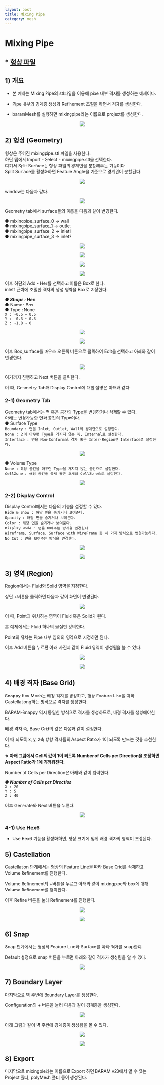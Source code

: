 ```yaml
---
layout: post
title: Mixing Pipe
category: mesh
---
```


# Mixing Pipe 

## * [형상 파일](https://drive.google.com/file/d/1AmqT8iVNacvKUmp-CsSFFNSV6WoxQE7B/view?usp=sharing) 

## 1) 개요 
* 본 예제는 Mixing Pipe의 stl파일을 이용해 pipe 내부 격자를 생성하는 예제이다.<br>

* Pipe 내부의 경계층 생성과 Refinement 조절을 하면서 격자를 생성한다. <br>

* baramMesh를 실행하면 mixingpipe라는 이름으로 project를 생성한다.<br>

<p align='center'>
    <img src="https://github.com/nextfoam/baram-pages/raw/main/screenshots/mesh/mixingpipe/1.1.png"><br>
</p>

## 2) 형상 (Geometry)
형상은 주어진 mixingpipe.stl 파일을 사용한다. <br>
하단 탭에서 Import - Select - mixingpipe.stl을 선택한다. <br>
여기서 Split Surface는 형상 파일의 경계면을 분할해주는 기능이다.<br>
Split Surface를 활성화하면 Feature Angle을 기준으로 경계면이 분할된다.<br>

<p align='center'>
    <img src="https://github.com/nextfoam/baram-pages/raw/main/screenshots/mesh/mixingpipe/1.2.png"><br>
</p>

window는 다음과 같다.<br>

<p align='center'>
    <img src="https://github.com/nextfoam/baram-pages/raw/main/screenshots/mesh/mixingpipe/1.3.png"><br>
</p>

Geometry tab에서 surface들의 이름을 다음과 같이 변경한다.<br>

●  mixingpipe_surface_0 → wall <br>
●  mixingpipe_surface_1 → outlet<br>
●  mixingpipe_surface_2 → inlet1<br>
●  mixingpipe_surface_3 → inlet2<br>

<p align='center'>
    <img src="https://github.com/nextfoam/baram-pages/raw/main/screenshots/mesh/mixingpipe/1.4.png"><br>
</p>

<p align='center'>
    <img src="https://github.com/nextfoam/baram-pages/raw/main/screenshots/mesh/mixingpipe/1.5.png"><br>
</p>

<p align='center'>
    <img src="https://github.com/nextfoam/baram-pages/raw/main/screenshots/mesh/mixingpipe/1.6.png"><br>
</p>

<p align='center'>
    <img src="https://github.com/nextfoam/baram-pages/raw/main/screenshots/mesh/mixingpipe/1.10.png"><br>
</p>

이후 하단의 Add - Hex를 선택하고 이름은 Box로 한다.<br>
inlet1 근처에 조밀한 격자의 생성 영역을 Box로 지정한다.<br>

***●  Shape : Hex***<br>
●  Name : Box<br>
●  Type : None<br>
```X : -0.5 ~ 0.5```<br>
```Y : -0.3 ~ 0.3```<br>
```Z : -1.8 ~ 0```<br>

<p align='center'>
    <img src="https://github.com/nextfoam/baram-pages/raw/main/screenshots/mesh/mixingpipe/1.7.png"><br>
</p>

<p align='center'>
    <img src="https://github.com/nextfoam/baram-pages/raw/main/screenshots/mesh/mixingpipe/1.8.png"><br>
</p>

이후 Box_surface를 마우스 오른쪽 버튼으로 클릭하여 Edit을 선택하고 아래와 같이 변경한다.<br>

<p align='center'>
    <img src="https://github.com/nextfoam/baram-pages/raw/main/screenshots/mesh/mixingpipe/1.9.png"><br>
</p>

여기까지 진행하고 Next 버튼을 클릭한다.<br>

이 때, Geometry Tab과 Display Control에 대한 설명은 아래와 같다.<br>

### 2-1) Geometry Tab
Geometry tab에서는 면 혹은 공간의 Type을 변경하거나 삭제할 수 있다.<br>
아래는 변경가능한 면과 공간의 Type이다.<br>
● Surface Type<br>
```Boundary : 면을 Inlet, Outlet, Wall의 경계면으로 설정한다.```<br>
```None : 면이 아무런 Type을 가지지 않는 즉, Internal로 설정한다.```<br>
```Interface : 면을 Non-Conformal 격자 혹은 Inter-Region간 Interface로 설정한다.```<br>

<p align='center'>
    <img src="https://github.com/nextfoam/baram-pages/raw/main/screenshots/mesh/mixingpipe/1.4.png"><br>
</p>

● Volume Type<br>
```None : 해당 공간을 아무런 Type을 가지지 않는 공간으로 설정한다.```<br>
```CellZone : 해당 공간을 유체 혹은 고체의 CellZone으로 설정한다.```<br>

<p align='center'>
    <img src="https://github.com/nextfoam/baram-pages/raw/main/screenshots/mesh/mixingpipe/1.8.png"><br>
</p>

### 2-2) Display Control
Display Control에서는 다음의 기능을 설정할 수 있다.<br>
```Hide & Show : 해당 면을 숨기거나 보여준다.```<br>
```Opacity : 해당 면을 숨기거나 보여준다.```<br>
```Color : 해당 면을 숨기거나 보여준다.```<br>
```Display Mode : 면을 보여주는 방식을 변경한다.```<br>
```Wireframe, Surface, Surface with WireFrame 총 세 가지 방식으로 변경가능하다.```<br>
```No Cut : 면을 보여주는 방식을 변경한다.```<br>

<p align='center'>
    <img src="https://github.com/nextfoam/baram-pages/raw/main/screenshots/mesh/mixingpipe/1.21.png"><br>
</p>

<p align='center'>
    <img src="https://github.com/nextfoam/baram-pages/raw/main/screenshots/mesh/mixingpipe/1.22.png"><br>
</p>

## 3) 영역 (Region)
Region에서는 Fluid와 Solid 영역을 지정한다. <br>

상단 +버튼을 클릭하면 다음과 같이 화면이 변경된다.<br>

<p align='center'>
    <img src="https://github.com/nextfoam/baram-pages/raw/main/screenshots/mesh/mixingpipe/1.11.png"><br>
</p>

이 때, Point과 위치하는 영역이 Fluid 혹은 Solid가 된다.<br>

본 예제에서는 Fluid 하나의 물질만 정의한다.<br>

Point의 위치는 Pipe 내부 임의의 영역으로 지정하면 된다.<br>

이후 Add 버튼을 누르면 아래 사진과 같이 Fluid 영역이 생성됨을 볼 수 있다.<br>

<p align='center'>
    <img src="https://github.com/nextfoam/baram-pages/raw/main/screenshots/mesh/mixingpipe/1.12.png"><br>
</p>

<p align='center'>
    <img src="https://github.com/nextfoam/baram-pages/raw/main/screenshots/mesh/mixingpipe/1.13.png"><br>
</p>

## 4) 배경 격자 (Base Grid)
Snappy Hex Mesh는 배경 격자를 생성하고, 형상 Feature Line을 따라 Castellationg하는 방식으로 격자를 생성한다.<br>

BARAM-Snappy 역시 동일한 방식으로 격자를 생성하므로, 배경 격자를 생성해야한다.<br>

배경 격자 즉, Base Grid의 값은 다음과 같이 설정한다.<br>

이 때 되도록 x, y, z축 방향 격자들의 Aspect Ratio가 1이 되도록 만드는 것을 추천한다.<br>

**※ 아래 그림에서 Cell의 값이 1이 되도록 Number of Cells per Direction을 조정하면 Aspect Ratio가 1에 가까워진다.<br>**

Number of Cells per Direction은 아래와 같이 입력한다.<br>

***●  Number of Cells per Direction***<br>
```X : 20```<br>
```Y : 5```<br>
```Z : 40```<br>

이후 Generate와 Next 버튼을 누른다.

<p align='center'>
    <img src="https://github.com/nextfoam/baram-pages/raw/main/screenshots/mesh/mixingpipe/1.14.png"><br>
</p>

### 4-1) Use Hex6

* Use Hex6 기능을 활성화하면, 형상 크기에 맞게 배경 격자의 영역이 조정된다.<br>

## 5) Castellation
Castellation 단계에서는 형상의 Feature Line을 따라 Base Grid를 삭제하고 Volume Refinement를 진행한다.<br>

Volume Refinement의 +버튼을 누르고 아래와 같이 mixingpipe와 box에 대해 Volume Refinement를 정의한다.<br>

이후 Refine 버튼을 눌러 Refinement를 진행한다.<br>

<p align='center'>
    <img src="https://github.com/nextfoam/baram-pages/raw/main/screenshots/mesh/mixingpipe/1.15.png"><br>
</p>

<p align='center'>
    <img src="https://github.com/nextfoam/baram-pages/raw/main/screenshots/mesh/mixingpipe/1.16.png"><br>
</p>

## 6) Snap
Snap 단계에서는 형상의 Feature Line과 Surface를 따라 격자를 snap한다.<br>

Default 설정으로 snap 버튼을 누르면 아래와 같이 격자가 생성됨을 알 수 있다.<br>

<p align='center'>
    <img src="https://github.com/nextfoam/baram-pages/raw/main/screenshots/mesh/mixingpipe/1.17.png"><br>
</p>

## 7) Boundary Layer
마지막으로 벽 주변에 Boundary Layer를 생성한다.<br>

Configuration의 + 버튼을 눌러 다음과 같이 경계층을 생성한다.<br>

<p align='center'>
    <img src="https://github.com/nextfoam/baram-pages/raw/main/screenshots/mesh/mixingpipe/1.18.png"><br>
</p>

아래 그림과 같이 벽 주변에 경계층이 생성됨을 볼 수 있다.<br>

<p align='center'>
    <img src="https://github.com/nextfoam/baram-pages/raw/main/screenshots/mesh/mixingpipe/1.19.png"><br>
</p>

<p align='center'>
    <img src="https://github.com/nextfoam/baram-pages/raw/main/screenshots/mesh/mixingpipe/1.20.png"><br>
</p>

## 8) Export
마지막으로 mixingpie라는 이름으로 Export 하면 BARAM v23에서 열 수 있는 Project 폴더, polyMesh 폴더 등이 생성된다.<br>